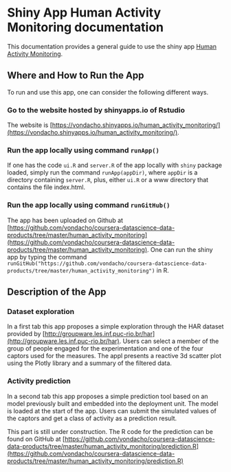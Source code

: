 # Shiny App Human Activity Monitoring documentation

This documentation provides a general guide to use the shiny app [Human Activity Monitoring](https://vondacho.shinyapps.io/human_activity_monitoring/).

## Where and How to Run the App
To run and use this app, one can consider the following different ways.

### Go to the website hosted by **shinyapps.io** of Rstudio
The website is [https://vondacho.shinyapps.io/human_activity_monitoring/](https://vondacho.shinyapps.io/human_activity_monitoring/).

### Run the app locally using command `runApp()` 
If one has the code `ui.R` and `server.R` of the app locally with `shiny` package loaded, simply run the command `runApp(appDir)`, where `appDir` is a directory containing `server.R`, plus, either `ui.R` or a www directory that contains the file index.html.

### Run the app locally using command `runGitHub()`
The app has been uploaded on Github at [https://github.com/vondacho/coursera-datascience-data-products/tree/master/human_activity_monitoring](https://github.com/vondacho/coursera-datascience-data-products/tree/master/human_activity_monitoring). One can run the shiny app by typing the command `runGitHub("https://github.com/vondacho/coursera-datascience-data-products/tree/master/human_activity_monitoring")` in R.



## Description of the App

### Dataset exploration

In a first tab this app proposes a simple exploration through the HAR dataset provided by [http://groupware.les.inf.puc-rio.br/har](http://groupware.les.inf.puc-rio.br/har). Users can select a member of the group of people engaged for the experimentation and one of the four captors used for the measures. The appl presents a reactive 3d scatter plot using the Plotly library and a summary of the filtered data. 

### Activity prediction

In a second tab this app proposes a simple prediction tool based on an model previously built and embedded into the deployment unit. The model is loaded at the start of the app. Users can submit the simulated values of the captors and get a class of activity as a prediction result.

This part is still under construction. The R code for the prediction can be found on GitHub at [https://github.com/vondacho/coursera-datascience-data-products/tree/master/human_activity_monitoring/prediction.R](https://github.com/vondacho/coursera-datascience-data-products/tree/master/human_activity_monitoring/prediction.R)




































